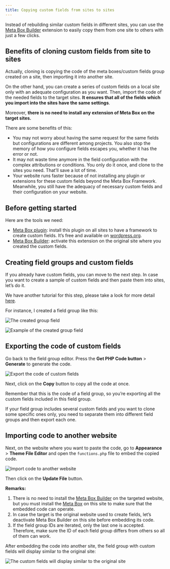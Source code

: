 ```yaml
---
title: Copying custom fields from sites to sites
---
```


Instead of rebuilding similar custom fields in different sites, you can use the <a href="https://metabox.io/plugins/meta-box-builder/">Meta Box Builder</a> extension to easily copy them from one site to others with just a few clicks.

## Benefits of cloning custom fields from site to sites

Actually, cloning is copying the code of the meta boxes/custom fields group created on a site, then importing it into another site.

On the other hand, you can create a series of custom fields on a local site only with an adequate configuration as you want. Then, import the code of the needed fields to the target sites. **It ensures that all of the fields which you import into the sites have the same settings**.

Moreover, **there is no need to install any extension of Meta Box on the target sites.**

There are some benefits of this:

* You may not worry about having the same request for the same fields but configurations are different among projects. You also stop the memory of how you configure fields escapes you, whether it has the error or not.
* It may not waste time anymore in the field configuration with the complex attributions or conditions. You only do it once, and clone to the sites you need. That’ll save a lot of time.
* Your website runs faster because of not installing any plugin or extensions for these custom fields beyond the Meta Box Framework. Meanwhile, you still have the adequacy of necessary custom fields and their configuration on your website.

## Before getting started

Here are the tools we need:

* <a href="https://wordpress.org/plugins/meta-box/">Meta Box plugin</a>: install this plugin on all sites to have a framework to create custom fields. It’s free and available on <a href="https://wordpress.org/plugins/meta-box/">wordpress.org</a>.
* <a href="https://metabox.io/plugins/meta-box-builder/">Meta Box Builder</a>: activate this extension on the original site where you created the custom fields.

## Creating field groups and custom fields

If you already have custom fields, you can move to the next step. In case you want to create a sample of custom fields and then paste them into sites, let’s do it.

We have another tutorial for this step, please take a look for more detail [here](https://docs.metabox.io//tutorials/create-custom-fields/).

For instance, I created a field group like this:

![The created group field](https://i.imgur.com/a0YcjmB.png)

![Example of the created group field](https://i.imgur.com/hUeyTAx.png)

## Exporting the code of custom fields

Go back to the field group editor. Press the **Get PHP Code button** &gt; **Generate** to generate the code.

![Export the code of custom fields](https://i.imgur.com/Lck73Gd.png)

Next, click on the **Copy** button to copy all the code at once.

Remember that this is the code of a field group, so you’re exporting all the custom fields included in this field group.

If your field group includes several custom fields and you want to clone some specific ones only, you need to separate them into different field groups and then export each one.

## Importing code to another website

Next, on the website where you want to paste the code, go to **Appearance** &gt; **Theme File Editor** and open the `functions.php` file to embed the copied code.

![Import code to another website](https://i.imgur.com/8I12iIG.png)

Then click on the **Update File** button.

**Remarks:**

1. There is no need to install the [Meta Box Builder](https://metabox.io/plugins/meta-box-builder/) on the targeted website, but you must install the [Meta Box](https://metabox.io) on this site to make sure that the embedded code can operate.
2. In case the target is the original website used to create fields, let’s deactivate Meta Box Builder on this site before embedding its code.
3. If the field group IDs are iterated, only the last one is accepted. Therefore, make sure the ID of each field group differs from others so all of them can work.

After embedding the code into another site, the field group with custom fields will display similar to the original site:

![The custom fields will display similar to the original site](https://i.imgur.com/DqD5CzH.png)

